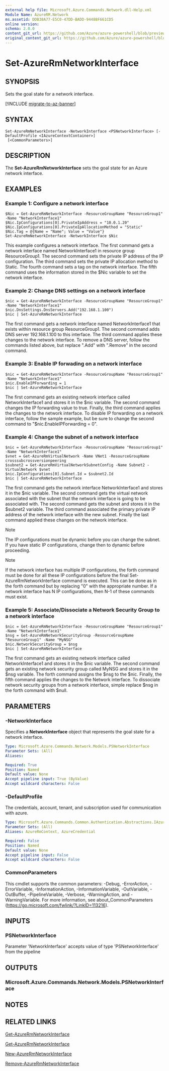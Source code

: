 ```yaml
---
external help file: Microsoft.Azure.Commands.Network.dll-Help.xml
Module Name: AzureRM.Network
ms.assetid: DDB38A77-E5C0-47DD-BADD-94488F661CD5
online version:
schema: 2.0.0
content_git_url: https://github.com/Azure/azure-powershell/blob/preview/src/ResourceManager/Network/Commands.Network/help/Set-AzureRmNetworkInterface.md
original_content_git_url: https://github.com/Azure/azure-powershell/blob/preview/src/ResourceManager/Network/Commands.Network/help/Set-AzureRmNetworkInterface.md
---
```


# Set-AzureRmNetworkInterface

## SYNOPSIS
Sets the goal state for a network interface.

[!INCLUDE [migrate-to-az-banner](../../includes/migrate-to-az-banner.md)]

## SYNTAX

```
Set-AzureRmNetworkInterface -NetworkInterface <PSNetworkInterface> [-DefaultProfile <IAzureContextContainer>]
 [<CommonParameters>]
```

## DESCRIPTION
The **Set-AzureRmNetworkInterface** sets the goal state for an Azure network interface.

## EXAMPLES

### Example 1: Configure a network interface
```
$Nic = Get-AzureRmNetworkInterface -ResourceGroupName "ResourceGroup1" -Name "NetworkInterface1"
$Nic.IpConfigurations[0].PrivateIpAddress = "10.0.1.20"
$Nic.IpConfigurations[0].PrivateIpAllocationMethod = "Static"
$Nic.Tag = @{Name = "Name"; Value = "Value"}
Set-AzureRmNetworkInterface -NetworkInterface $Nic
```

This example configures a network interface.
The first command gets a network interface named NetworkInterface1 in resource group ResourceGroup1.
The second command sets the private IP address of the IP configuration.
The third command sets the private IP allocation method to Static.
The fourth command sets a tag on the network interface.
The fifth command uses the information stored in the $Nic variable to set the network interface.

### Example 2: Change DNS settings on a network interface
```
$nic = Get-AzureRmNetworkInterface -ResourceGroupName "ResourceGroup1" -Name "NetworkInterface1"
$nic.DnsSettings.DnsServers.Add("192.168.1.100")
$nic | Set-AzureRmNetworkInterface
```

The first command gets a network interface named NetworkInterface1 that exists within resource group ResourceGroup1. The second command adds DNS server 192.168.1.100 to this interface. The third command applies these changes to the network interface. To remove a DNS server, follow the commands listed above, but replace ".Add" with ".Remove" in the second command.

### Example 3: Enable IP forwading on a network interface
```
$nic = Get-AzureRmNetworkInterface -ResourceGroupName "ResourceGroup1" -Name "NetworkInterface1"
$nic.EnableIPForwarding = 1
$nic | Set-AzureRmNetworkInterface
```

The first command gets an existing network interface called NetworkInterface1 and stores it in the $nic variable. The second command changes the IP forwarding value to true. Finally, the third command applies the changes to the network interface. To disable IP forwarding on a network interface, follow the sample example, but be sure to change the second command to "$nic.EnableIPForwarding = 0".

### Example 4: Change the subnet of a network interface
```
$nic = Get-AzureRmNetworkInterface -ResourceGroupName "ResourceGroup1" -Name "NetworkInterface1"
$vnet = Get-AzureRmVirtualNetwork -Name VNet1 -ResourceGroupName crosssubcrossversionpeering
$subnet2 = Get-AzureRmVirtualNetworkSubnetConfig -Name Subnet2 -VirtualNetwork $vnet
$nic.IpConfigurations[0].Subnet.Id = $subnet2.Id
$nic | Set-AzureRmNetworkInterface
```

The first command gets the network interface NetworkInterface1 and stores it in the $nic variable. The second command gets the virtual network associated with the subnet that the network interface is going to be associated with. The second command gets the subnet and stores it in the $subnet2 variable. The third command associated the primary private IP address of the network interface with the new subnet. Finally the last command applied these changes on the network interface.

>[!NOTE] 
>The IP configurations must be dynamic before you can change the subnet. If you have static IP configurations, change then to dynamic before proceeding. 

>[!NOTE]
>If the network interface has multiple IP configurations, the forth command must be done for all these IP configurations before the final Set-AzureRmNetworkInterface command is executed. This can be done as in the forth command but by replacing "0" with the appropriate number. If a network interface has N IP configurations, then N-1 of these commands must exist.

### Example 5: Associate/Dissociate a Network Security Group to a network interface
```
$nic = Get-AzureRmNetworkInterface -ResourceGroupName "ResourceGroup1" -Name "NetworkInterface1"
$nsg = Get-AzureRmNetworkSecurityGroup -ResourceGroupName "ResourceGroup1" -Name "MyNSG"
$nic.NetworkSecurityGroup = $nsg
$nic | Set-AzureRmNetworkInterface
```

The first command gets an existing network interface called NetworkInterface1 and stores it in the $nic variable. The second command gets an existing network security group called MyNSG and stores it in the $nsg variable. The forth command assigns the $nsg to the $nic. Finally, the fifth command applies the changes to the Network interface. To dissociate network security groups from a network interface, simple replace $nsg in the forth command with $null.

## PARAMETERS

### -NetworkInterface
Specifies a **NetworkInterface** object that represents the goal state for a network interface.

```yaml
Type: Microsoft.Azure.Commands.Network.Models.PSNetworkInterface
Parameter Sets: (All)
Aliases: 

Required: True
Position: Named
Default value: None
Accept pipeline input: True (ByValue)
Accept wildcard characters: False
```

### -DefaultProfile
The credentials, account, tenant, and subscription used for communication with azure.

```yaml
Type: Microsoft.Azure.Commands.Common.Authentication.Abstractions.IAzureContextContainer
Parameter Sets: (All)
Aliases: AzureRmContext, AzureCredential

Required: False
Position: Named
Default value: None
Accept pipeline input: False
Accept wildcard characters: False
```

### CommonParameters
This cmdlet supports the common parameters: -Debug, -ErrorAction, -ErrorVariable, -InformationAction, -InformationVariable, -OutVariable, -OutBuffer, -PipelineVariable, -Verbose, -WarningAction, and -WarningVariable. For more information, see about_CommonParameters (https://go.microsoft.com/fwlink/?LinkID=113216).

## INPUTS

### PSNetworkInterface
Parameter 'NetworkInterface' accepts value of type 'PSNetworkInterface' from the pipeline

## OUTPUTS

### Microsoft.Azure.Commands.Network.Models.PSNetworkInterface

## NOTES

## RELATED LINKS

[Get-AzureRmNetworkInterface](./Get-AzureRmNetworkInterface.md)

[Get-AzureRmNetworkInterface](./Get-AzureRmNetworkInterface.md)

[New-AzureRmNetworkInterface](./New-AzureRmNetworkInterface.md)

[Remove-AzureRmNetworkInterface](./Remove-AzureRmNetworkInterface.md)
